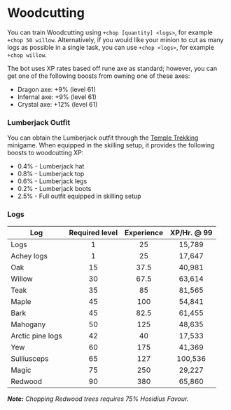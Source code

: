 # Woodcutting

You can train Woodcutting using  `+chop [quantity] <logs>`, for example  `+chop 50 willow`. Alternatively, if you would like your minion to cut as many logs as possible in a single task, you can use  `+chop <logs>`, for example `+chop willow`.

The bot uses XP rates based off rune axe as standard; however, you can get one of the following boosts from owning one of these axes:

* Dragon axe: +9% (level 61)
* Infernal axe: +9% (level 61)
* Crystal axe: +12% (level 61)

### Lumberjack Outfit

You can obtain the Lumberjack outfit through the [Temple Trekking](https://wiki.oldschool.gg/minigames/temple-trekking) minigame. When equipped in the skilling setup, it provides the following boosts to woodcutting XP:

* 0.4% - Lumberjack hat
* 0.8% - Lumberjack top
* 0.6% - Lumberjack legs
* 0.2% - Lumberjack boots
* 2.5% - Full outfit equipped in skilling setup

### Logs

| **Log**          | **Required level** | Experience | XP/Hr. @ 99 |
| ---------------- | :----------------: | :--------: | :---------: |
| Logs             |          1         |     25     |    15,789   |
| Achey logs       |          1         |     25     |    17,647   |
| Oak              |         15         |    37.5    |    40,981   |
| Willow           |         30         |    67.5    |    63,614   |
| Teak             |         35         |     85     |    81,565   |
| Maple            |         45         |     100    |    54,841   |
| Bark             |         45         |    82.5    |    61,455   |
| Mahogany         |         50         |     125    |    48,635   |
| Arctic pine logs |         42         |     40     |    17,533   |
| Yew              |         60         |     175    |    41,369   |
| Sulliusceps      |         65         |     127    |   100,536   |
| Magic            |         75         |     250    |    29,227   |
| Redwood          |         90         |     380    |    65,860   |

_**Note:** Chopping Redwood trees requires 75% Hosidius Favour._
